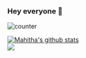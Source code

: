 ### Hey everyone 👋
![counter](https://[YourEndpoint].m.pipedream.net)


<a href="https://github.com/anuraghazra/github-readme-stats">
  <img align="center" src="https://github-readme-stats.anuraghazra1.vercel.app/api?username=mahithabsl&show_icons=true&include_all_commits=true&theme=dracula" alt="Mahitha's github stats" />
</a>
<br>
<a href="https://github.com/anuraghazra/github-readme-stats">
  <!-- Change the `github-readme-stats.anuraghazra1.vercel.app` to `github-readme-stats.vercel.app`  -->
  <img align="center" src="https://github-readme-stats.anuraghazra1.vercel.app/api/top-langs/?username=mahithabsl&layout=compact&theme=dracula" />
</a>

